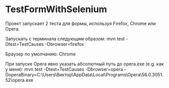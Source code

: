# TestFormWithSelenium
Проект запускает 2 теста для формы, используя Firefox, Chrome или Opera.

Запускать с терминала следующим образом:
mvn test -Dtest=TestCauses -Dbrowser=firefox

Браузер по умолчанию: Chrome

При запуске Opera явно указать абсолютный путь до opera.exe (e.g. как у меня):
mvn test -Dtest=TestCauses -Dbrowser=opera -DoperaBinary=C:\Users\Виктор\AppData\Local\Programs\Opera\56.0.3051.52\opera.exe
